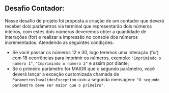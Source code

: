 ## Desafio Contador:
Nesse desafio de projeto foi proposta a criação de um contador que deverá receber dois parâmetros via terminal que representarão dois números inteiros, com estes dois números deveremos obter a quantidade de interações (for) e realizar a impressão no console dos números incrementados. Atendendo as seguintes condições:

- Se você passar os números 12 e 30, logo teremos uma interação (for) com 18 ocorrências para imprimir os números, exemplo: ````"Imprimindo o número 1"````, ````"Imprimindo o número 2"```` e assim por diante;
- Se o primeiro parâmetro for MAIOR que o segundo parâmetro, você deverá lançar a exceção customizada chamada de ````ParametrosInvalidosException```` com a segunda mensagem: ````"O segundo parâmetro deve ser maior que o primeiro"````.
